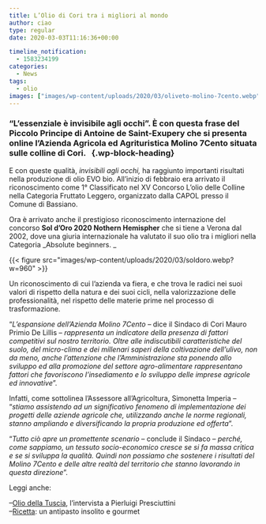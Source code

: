 ```yaml
---
title: L’Olio di Cori tra i migliori al mondo
author: ciao
type: regular
date: 2020-03-03T11:16:36+00:00

timeline_notification:
  - 1583234199
categories:
  - News
tags:
  - olio
images: ["images/wp-content/uploads/2020/03/oliveto-molino-7cento.webp"]
---
```

### “L’essenziale è invisibile agli occhi”. È con questa frase del Piccolo Principe di Antoine de Saint-Exupery che si presenta online l’Azienda Agricola ed Agrituristica Molino 7Cento situata sulle colline di Cori.   {.wp-block-heading}

E con queste qualità, _invisibili agli occhi,_ ha raggiunto importanti risultati nella produzione di olio EVO bio. All’inizio di febbraio era arrivato il riconoscimento come 1° Classificato nel XV Concorso L’olio delle Colline nella Categoria Fruttato Leggero, organizzato dalla CAPOL presso il Comune di Bassiano. 

Ora è arrivato anche il prestigioso riconoscimento internazione del concorso **Sol d’Oro 2020 Nothern Hemispher** che si tiene a Verona dal 2002, dove una giuria internazionale ha valutato il suo olio tra i migliori nella Categoria _Absolute beginners. _


{{< figure src="images/wp-content/uploads/2020/03/soldoro.webp?w=960" >}}


Un riconoscimento di cui l’azienda va fiera, e che trova le radici nei suoi valori di rispetto della natura e dei suoi cicli, nella valorizzazione delle professionalità, nel rispetto delle materie prime nel processo di trasformazione. 

“_L’espansione dell’Azienda Molino 7Cento_ &#8211; dice il Sindaco di Cori Mauro Primio De Lillis &#8211; _rappresenta un indicatore della presenza di fattori competitivi sul nostro territorio. Oltre alle indiscutibili caratteristiche del suolo, del micro-clima e dei millenari saperi della coltivazione dell’ulivo, non da meno, anche l’attenzione che l’Amministrazione sta ponendo allo sviluppo ed alla promozione del settore agro-alimentare rappresentano fattori che favoriscono l’insediamento e lo sviluppo delle imprese agricole ed innovative_”. 

Infatti, come sottolinea l’Assessore all’Agricoltura, Simonetta Imperia &#8211; “_stiamo assistendo ad un significativo fenomeno di implementazione dei progetti delle aziende agricole che, utilizzando anche le norme regionali, stanno ampliando e diversificando la propria produzione ed offerta_”. 

“_Tutto ciò apre un promettente scenario_ &#8211; conclude il Sindaco &#8211; _perché, come sappiamo, un tessuto socio-economico cresce se si fa massa critica e se si sviluppa la qualità. Quindi non possiamo che sostenere i risultati del Molino 7Cento e delle altre realtà del territorio che stanno lavorando in questa direzione_”.

Leggi anche:

&#8211;<a rel="noreferrer noopener" aria-label="Olio della Tuscia (apre in una nuova scheda)" href="https://aleepepe.com/2019/11/18/valorizzazione-del-territorio-e-olio-di-qualita-parola-di-pierluigi-presciuttini/" target="_blank">Olio della Tuscia</a>, l&#8217;intervista a Pierluigi Presciuttini  
&#8211;<a href="https://aleepepe.com/2020/02/25/antipasto-maiale-ricetta/" target="_blank" rel="noreferrer noopener" aria-label="Ricetta (apre in una nuova scheda)">Ricetta</a>: un antipasto insolito e gourmet